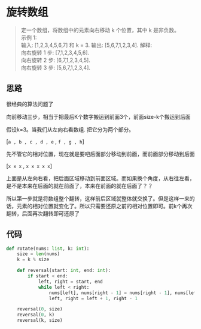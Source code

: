 # 旋转数组

>定一个数组，将数组中的元素向右移动 k 个位置，其中 k 是非负数。  
示例 1:  
输入: [1,2,3,4,5,6,7] 和 k = 3. 
输出: [5,6,7,1,2,3,4]. 
解释:  
向右旋转 1 步: [7,1,2,3,4,5,6].     
向右旋转 2 步: [6,7,1,2,3,4,5].    
向右旋转 3 步: [5,6,7,1,2,3,4].  

**思路**
--------------------

很经典的算法问题了

向前移动三步，相当于把最后K个数字搬运到前面3个，前面size-k个搬运到后面

假设k=3。当我们从左向右看数组.  把它分为两个部分。

[`a , b , c , d , e`  , `f , g , h`]

先不管它的相对位置，现在就是要吧后面部分移动到前面，而前面部分移动到后面

[`x x x` , `x x x x x`]

上面是从左向右看，把后面区域移动到前面区域。而如果换个角度，从右往左看，是不是本来在后面的就在前面了，本来在前面的就在后面了？？

所以第一步就是将数组整个翻转，这样前后区域就整体就交换了。但是这样一来的话，元素的相对位置就变化了。所以只需要还原之前的相对位置即可。前k个再次翻转，后面再次翻转即可还原了


**代码**
--------------------

```python
def rotate(nums: list, k: int):
    size = len(nums)
    k = k % size

    def reversal(start: int, end: int):
        if start < end:
            left, right = start, end
            while left < right:
                nums[left], nums[right - 1] = nums[right - 1], nums[left]
                left, right = left + 1, right - 1

    reversal(0, size)
    reversal(0, k)
    reversal(k, size)
```	